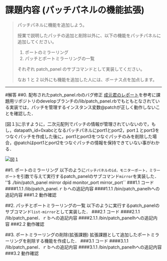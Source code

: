 # 課題内容 (パッチパネルの機能拡張)
>パッチパネルに機能を追加しよう。
>
>授業で説明したパッチの追加と削除以外に、以下の機能をパッチパネルに追加してください。
>
>1. ポートのミラーリング
>2. パッチとポートミラーリングの一覧
>
>それぞれ patch_panel のサブコマンドとして実装してください。
>
>なお 1 と 2 以外にも機能を追加した人には、ボーナス点を加点します。                         



---

#解答
##0. 配布されたpatch_panel.rbのバグ修正
[成元君のレポート](https://github.com/handai-trema/patch-panel-r-narimoto/blob/master/report.md#bug)を参考に課題用リポジトリのdevelopブランチの/lib/patch_panel.rbでもともとなされている実装では，パッチを管理するインスタンス変数@patchが正しく動作しないことを確認した．

[図１]に示すように，二次元配列でパッチの情報が管理されていないので，もし，datapath_id=0xabcとなるパッチパネルにport1とport2，port１とport3をつなぐパッチを作成した後に，port1とport3をつなぐパッチのみを削除した場合，@patchはport1とport2をつなぐパッチの情報を保持できていない事がわかる．

![図１](https://github.com/handai-trema/patch-panel-d-miura/blob/master/fig_bug.png "図１")



##1. ポートのミラーリング
以下のように`パッチパネルのid，モニターポート，ミラーポート`を引数で与えて実行するpatch_panelのサブコマンド`mirror`を実装した．
''$ ./bin/patch_panel mirror dpid monitor_port mirror_port``
###1.1 コード
####1.1.1 /lib/patch_panel.ｒｂへの追記内容
####1.1.1 /bin/patch_panelhへの追記内容
###1.2 動作確認


##2. パッチとポートミラーリングの一覧
以下のように実行するpatch_panelのサブコマンド``list-mirror``として実装した．
###2.1 コード
####2.1.1 /lib/patch_panel．ｒｂへの追記内容
####2.1.1 /bin/patch_panelhへの追記内容
###2.2 動作確認


##3. ポートミラーリングの削除(拡張課題)
拡張課題として追加したポートミラーリングを削除する機能を作成した．
###3.1 コード
####3.1.1 /lib/patch_panel．ｒｂへの追記内容
####3.1.1 /bin/patch_panelhへの追記内容
###3.2 動作確認
